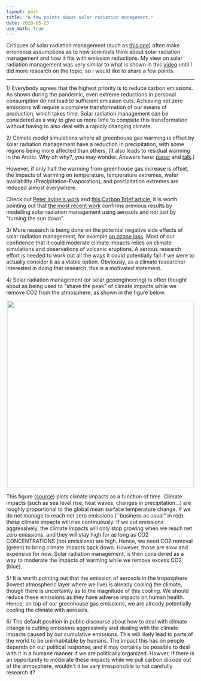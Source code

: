 ```yaml
---
layout: post
title: "A few points about solar radiation management."
date: 2020-05-23
use_math: true
---
```


Critiques of solar radiation management $($such as <a href="https://www.youtube.com/watch?v=wgyhnFHm1uE">this one</a>$)$ often make erroneous assumptions as to how scientists think about solar radiation management and how it fits with emission reductions. My view on solar radiation management was very similar to what is shown in this [video](https://www.youtube.com/watch?v=wgyhnFHm1uE) until I did more research on the topic, so I would like to share a few points.


---


1/ Everybody agrees that the highest priority is to reduce carbon emissions. As shown during the pandemic, even extreme reductions in personal consumption do not lead to sufficient emission cuts. Achieving net zero emissions will require a complete transformation of our means of production, which takes time. Solar radiation management can be considered as a way to give us more time to complete this transformation without having to also deal with a rapidly changing climate.


2/ Climate model simulations where all greenhouse gas warming is offset by solar radiation management have a reduction in precipitation, with some regions being more affected than others. $($It also leads to residual warming in the Arctic. Why oh why?, you may wonder. Answers here: [paper](https://matthewjhenry.github.io/papers/Henry_Merlis_SRM_main_submitted.pdf) and [talk](https://ams.confex.com/ams/22FLUID/videogateway.cgi/id/55150?recordingid=55150).$)$

However, if only half the warming from greenhouse gas increase is offset, the impacts of warming on temperature, temperature extremes, water availability $($Precipitation-Evaporation$)$, and precipitation extremes are reduced almost everywhere.

Check out <a href="https://www.ucl.ac.uk/earth-sciences/people/academic/dr-peter-irvine">Peter Irvine's work</a> and <a href="https://www.carbonbrief.org/halving-global-warming-with-solar-geoengineering-could-offset-tropical-storm-risk"> this Carbon Brief article</a>, it is worth pointing out that <a href="https://discovery.ucl.ac.uk/id/eprint/10094203/">the most recent work</a> confirms previous results by modelling solar radiation management using aerosols and not just by "turning the sun down".


3/ More research is being done on the potential negative side effects of solar radiation management, for example [on ozone loss](https://keith.seas.harvard.edu/publications/stratospheric-solar-geoengineering-without-ozone-loss). Most of our confidence that it could moderate climate impacts relies on climate simulations and observations of volcanic eruptions. A serious research effort is needed to work out all the ways it could potentially fail if we were to actually consider it as a viable option. Obviously, as a climate researcher interested in doing that research, this is a motivated statement.


4/ Solar radiation management $($or solar geoengineering$)$ is often thought about as being used to "shave the peak" of climate impacts while we remove CO2 from the atmosphere, as shown in the figure below.



<div style="text-align:center;valign:center"><img src="https://matthewjhenry.github.io/images/geo_scenario.jpg" alt="" style="width: 500px; height: auto;"></div>



This figure $($<a href="https://royalsocietypublishing.org/doi/full/10.1098/rsta.2016.0454">source</a>$)$ plots climate impacts as a function of time. Climate impacts $($such as sea level rise, heat waves, changes in precipitation...$)$ are roughly proportional to the global mean surface temperature change. If we do not manage to reach net zero emissions $($``business as usual" in red$)$, these climate impacts will rise continuously. If we cut emissions aggressively, the climate impacts will only stop growing when we reach net zero emissions, and they will stay high for as long as CO2 CONCENTRATIONS $($not emissions$)$ are high. Hence, we need CO2 removal $($green$)$ to bring climate impacts back down. However, those are slow and expensive for now. Solar radiation management, is then considered as a way to moderate the impacts of warming while we remove excess CO2 $($blue$)$.


5/ It is worth pointing out that the emission of aerosols in the troposphere $($lowest atmospheric layer where we live$)$ is already cooling the climate, though there is uncertainty as to the magnitude of this cooling. We should reduce these emissions as they have adverse impacts on human health. Hence, on top of our greenhouse gas emissions, we are already potentially cooling the climate with aerosols.


6/ The default position in public discourse about how to deal with climate change is cutting emissions aggressively and dealing with the climate impacts caused by our cumulative emissions. This will likely lead to parts of the world to be uninhabitable by humans. The impact this has on people depends on our political response, and it may certainly be possible to deal with it in a humane manner if we are politically organized. Howver, if there is an opportunity to moderate these impacts while we pull carbon dioxide out of the atmosphere, wouldn't it be very irresponsible to not carefully research it?